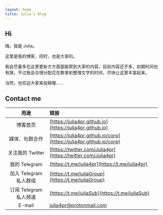 ```yaml
---
layout: home
title: Julia's Blog
---
```


## Hi

嗨，我是 Julia。

这里是我的博客，同时，也是大家的。

我会尽量多在这里更新方方面面能帮到大家的内容，目前内容还不多，初期时间也有限，不过我会合理分配花在群里和整理文字的时间，尽快让这里丰富起来。

当然，也欢迎大家来投稿喔……


## Contact me

| 用途 | 链接 |
| :---: | :--- |
| 博客首页 | [https://julia4pr.github.io](https://julia4pr.github.io) |
| 媒体、社群合作 | [https://julia4pr.github.io/corp](https://julia4pr.github.io/corp) |
| 关注我的 Twitter | [https://twitter.com/Julia4pr](https://twitter.com/Julia4pr) |
| 我的 Telegram | [https://t.me/julia4pr](https://t.me/julia4pr) |
| 加入 Telegram 私人群组 | [https://t.me/juliaGroup](https://t.me/juliaGroup) |
| 订阅 Telegram 私人频道 | [https://t.me/juliaSub](https://t.me/juliaSub) |
| E-mail | [julia4pr@protonmail.com](mailto:julia4pr@protonmail.com) |
